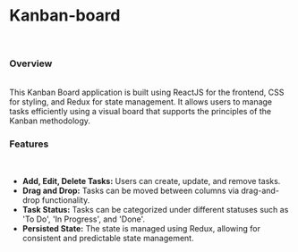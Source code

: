 # Kanban-board
<br><h3>Overview</h3><br>
This Kanban Board application is built using ReactJS for the frontend, CSS for styling, and Redux for state management. It allows users to manage tasks efficiently using a visual board that supports the principles of the Kanban methodology.
<br>
<h3>Features</h3><br>
<ul>
<li><b>Add, Edit, Delete Tasks:</b> Users can create, update, and remove tasks.</li>
<li><b>Drag and Drop:</b> Tasks can be moved between columns via drag-and-drop functionality.</li>
<li><b>Task Status:</b> Tasks can be categorized under different statuses such as 'To Do', 'In Progress', and 'Done'.</li>
<li><b>Persisted State:</b> The state is managed using Redux, allowing for consistent and predictable state management.</li>
</ul>
